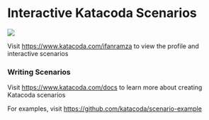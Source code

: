 # Interactive Katacoda Scenarios

[![](http://shields.katacoda.com/katacoda/ifanramza/count.svg)](https://www.katacoda.com/ifanramza "Get your profile on Katacoda.com")

Visit https://www.katacoda.com/ifanramza to view the profile and interactive scenarios

### Writing Scenarios
Visit https://www.katacoda.com/docs to learn more about creating Katacoda scenarios

For examples, visit https://github.com/katacoda/scenario-example

